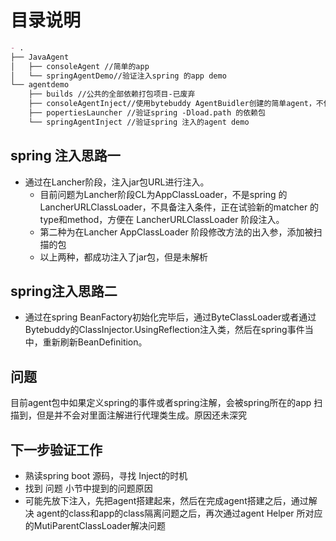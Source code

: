 # 目录说明
``` markdown
- .
├── JavaAgent
│   ├── consoleAgent //简单的app
│   └── springAgentDemo//验证注入spring 的app demo
└── agentdemo
    ├── builds //公共的全部依赖打包项目-已废弃
    ├── consoleAgentInject//使用bytebuddy AgentBuidler创建的简单agent，不使用ByteBuddy Agent
    ├── popertiesLauncher //验证spring -Dload.path 的依赖包
    └── springAgentInject //验证spring 注入的agent demo
```
## spring 注入思路一
- 通过在Lancher阶段，注入jar包URL进行注入。
  - 目前问题为Lancher阶段CL为AppClassLoader，不是spring 的LancherURLClassLoader，不具备注入条件，正在试验新的matcher 的type和method，方便在 LancherURLClassLoader 阶段注入。
  - 第二种为在Lancher AppClassLoader 阶段修改方法的出入参，添加被扫描的包
  - 以上两种，都成功注入了jar包，但是未解析
## spring注入思路二
- 通过在spring BeanFactory初始化完毕后，通过ByteClassLoader或者通过Bytebuddy的ClassInjector.UsingReflection注入类，然后在spring事件当中，重新刷新BeanDefinition。
## 问题
目前agent包中如果定义spring的事件或者spring注解，会被spring所在的app 扫描到，但是并不会对里面注解进行代理类生成。原因还未深究

## 下一步验证工作
- 熟读spring boot 源码，寻找 Inject的时机
- 找到 问题 小节中提到的问题原因
- 可能先放下注入，先把agent搭建起来，然后在完成agent搭建之后，通过解决 agent的class和app的class隔离问题之后，再次通过agent Helper 所对应的MutiParentClassLoader解决问题
